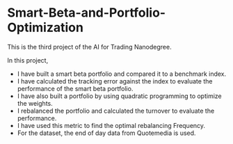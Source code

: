 # Smart-Beta-and-Portfolio-Optimization

This is the third project of the AI for Trading Nanodegree.

In this project, 
- I have built a smart beta portfolio and compared it to a benchmark index. 
- I have calculated the tracking error against the index to evaluate the performance of the smart beta portfolio.
- I have also built a portfolio by using quadratic programming to optimize the weights. 
- I rebalanced the portfolio and calculated the turnover to evaluate the performance. 
- I have used this metric to find the optimal rebalancing Frequency. 
- For the dataset, the end of day data from Quotemedia is used.
